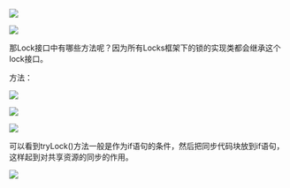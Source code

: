 ![](https://winterliublog.oss-cn-beijing.aliyuncs.com/notes/20211108160619.png)

![](https://winterliublog.oss-cn-beijing.aliyuncs.com/notes/20211108162652.png)

那Lock接口中有哪些方法呢？因为所有Locks框架下的锁的实现类都会继承这个lock接口。

方法：

![](https://winterliublog.oss-cn-beijing.aliyuncs.com/notes/20211108170748.png)

![](https://winterliublog.oss-cn-beijing.aliyuncs.com/notes/20211108171227.png)

![](https://winterliublog.oss-cn-beijing.aliyuncs.com/notes/20211108171531.png)

可以看到tryLock()方法一般是作为if语句的条件，然后把同步代码块放到if语句，这样起到对共享资源的同步的作用。

![](https://winterliublog.oss-cn-beijing.aliyuncs.com/notes/20211108172455.png)









